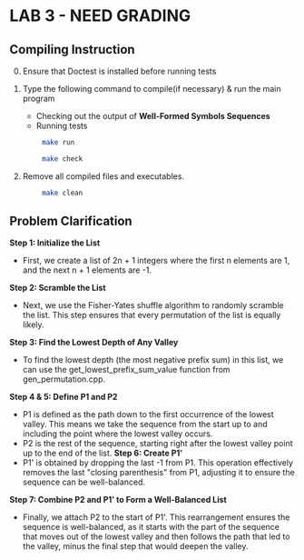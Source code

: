 # LAB 3 - NEED GRADING  

## **Compiling Instruction** 
0. Ensure that Doctest is installed before running tests

1. Type the following command to compile(if necessary) & run the main program
    -  Checking out the output of **Well-Formed Symbols Sequences**
    -  Running tests
    
```bash
        make run
``` 
```bash
        make check 
```
2. Remove all compiled files and executables.
```bash
        make clean
```

## **Problem Clarification**
**Step 1: Initialize the List**
- First, we create a list of 2n + 1 integers where the first n elements are 1, and the next n + 1 elements are -1.

**Step 2: Scramble the List**
- Next, we use the Fisher-Yates shuffle algorithm to randomly scramble the list. This step ensures that every permutation of the list is equally likely.

**Step 3: Find the Lowest Depth of Any Valley**
- To find the lowest depth (the most negative prefix sum) in this list, we can use the get_lowest_prefix_sum_value function from gen_permutation.cpp.

**Step 4 & 5: Define P1 and P2**
- P1 is defined as the path down to the first occurrence of the lowest valley. This means we take the sequence from the start up to and including the point where the lowest valley occurs.
- P2 is the rest of the sequence, starting right after the lowest valley point up to the end of the list.
**Step 6: Create P1'**
- P1' is obtained by dropping the last -1 from P1. This operation effectively removes the last "closing parenthesis" from P1, adjusting it to ensure the sequence can be well-balanced.

**Step 7: Combine P2 and P1' to Form a Well-Balanced List**
- Finally, we attach P2 to the start of P1'. This rearrangement ensures the sequence is well-balanced, as it starts with the part of the sequence that moves out of the lowest valley and then follows the path that led to the valley, minus the final step that would deepen the valley.